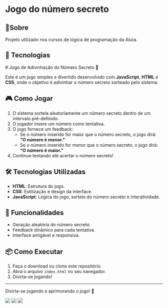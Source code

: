 <h1>Jogo do número secreto</h1>

<h2>📝Sobre</h2>
<p>Projeto utilizado nos cursos de lógica de programação da Alura.</p>

## 🚀 Tecnologias
<div>
  # Jogo de Adivinhação do Número Secreto 🎲

Este é um jogo simples e divertido desenvolvido com **JavaScript**, **HTML** e **CSS**, onde o objetivo é adivinhar o número secreto sorteado pelo sistema. 

## 🎮 Como Jogar
1. O sistema sorteia aleatoriamente um número secreto dentro de um intervalo pré-definido.
2. O jogador insere um número como tentativa.
3. O jogo fornece um feedback:
   - Se o número inserido for maior que o número secreto, o jogo dirá: **"O número é menor."**
   - Se o número inserido for menor que o número secreto, o jogo dirá: **"O número é maior."**
4. Continue tentando até acertar o número secreto!

## 🛠️ Tecnologias Utilizadas
- **HTML**: Estrutura do jogo.
- **CSS**: Estilização e design da interface.
- **JavaScript**: Lógica do jogo, sorteio do número secreto e interatividade.

## 🚀 Funcionalidades
- Geração aleatória do número secreto.
- Feedback dinâmico para cada tentativa.
- Interface amigável e responsiva.

## 📦 Como Executar
1. Faça o download ou clone este repositório.
2. Abra o arquivo `index.html` no seu navegador.
3. Divirta-se jogando!


---

Divirta-se jogando e aprimorando o jogo! 🎉

  <img src="https://img.shields.io/badge/HTML-239120?style=for-the-badge&logo=html5&logoColor=white">
  <img src="https://img.shields.io/badge/CSS-239120?&style=for-the-badge&logo=css3&logoColor=white">
  <img src="https://img.shields.io/badge/JavaScript-F7DF1E?style=for-the-badge&logo=javascript&logoColor=black">
</div>

